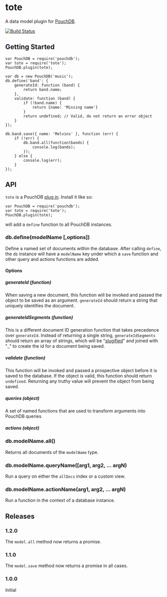 # tote

A data model plugin for [PouchDB](http://pouchdb.com/).

[![Build Status](https://travis-ci.org/jwalgran/tote.png)](https://travis-ci.org/jwalgran/tote)

## Getting Started

```
var PouchDB = require('pouchdb');
var tote = require('tote');
PouchDB.plugin(tote);

var db = new PouchDB('music');
db.define('band': {
    generateId: function (band) {
        return band.name;
    },
    validate: function (band) {
        if (!band.name) {
            return {name: 'Missing name'}
        }
        return undefined; // Valid, do not return an error object
    }
});

db.band.save({ name: 'Melvins' }, function (err) {
    if (!err) {
        db.band.all(function(bands) {
            console.log(bands);
        });
    } else {
        console.log(err);
    }
});
```

## API

``tote`` is a PouchDB [plug in](http://pouchdb.com/api.html#plugins). Install it like so:

```
var PouchDB = require('pouchdb');
var tote = require('tote');
PouchDB.plugin(tote);
```

will add a ``define`` function to all PouchDB instances.

### db.define(modelName \[,options])

Define a named set of documents within the database. After calling
``define``, the ``db`` instance will have a ``modelName`` key under
which a ``save`` function and other query and actions functions are
added.

#### Options

##### generateId (function)

When saving a new document, this function will be invoked and passed
the object to be saved as an argument. ``generateId`` should return a
string that uniquely identifies the document.

##### generateIdSegments (function)

This is a different document ID generation function that takes
precedence over ``generateId``. Instead of returning a single string,
``generateIdSegments`` should return an array of strings, which will
be "[slugified](https://www.npmjs.org/package/slug)" and joined with "_" to create the id for a document
being saved.

##### validate (function)

This function will be invoked and passed a prospective object before
it is saved to the database. If the object is valid, this function
should return ``undefined``. Returning any truthy value will prevent
the object from being saved.

##### queries (object)

A set of named functions that are used to transform arguments into
PouchDB queries

##### actions (object)

### db.modelName.all()

Returns all documents of the ``modelName`` type.

### db.modelName.queryName([arg1, arg2, ... argN)

Run a query on either the ``allDocs`` index or a custom view.

### db.modelName.actionName(arg1, arg2, ... argN)

Run a function in the context of a database instance.

## Releases

### 1.2.0

The ``model.all`` method now returns a promise.

### 1.1.0

The ``model.save`` method now returns a promise in all cases.

### 1.0.0

Initial
